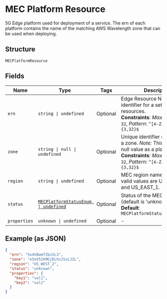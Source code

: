 
# MEC Platform Resource

5G Edge platform used for deployment of a service. The ern of each platform contains the name of the matching AWS Wavelength zone that can be used when deploying.

## Structure

`MECPlatformResource`

## Fields

| Name | Type | Tags | Description |
|  --- | --- | --- | --- |
| `ern` | `string \| undefined` | Optional | Edge Resource Name. A string identifier for a set of edge resources.<br>**Constraints**: *Maximum Length*: `32`, *Pattern*: `^[A-Za-z0-9-]{3,32}$` |
| `zone` | `string \| null \| undefined` | Optional | Unique identifier representing a zone. *Note:* This will have a null value as a placeholder.<br>**Constraints**: *Maximum Length*: `32`, *Pattern*: `^[A-Za-z0-9]{3,32}$` |
| `region` | `string \| undefined` | Optional | MEC region name. Current valid values are US_WEST_2 and US_EAST_1. |
| `status` | [`MECPlatformStatusEnum \| undefined`](../../doc/models/mec-platform-status-enum.md) | Optional | Status of the MEC Platform (default is 'unknown')<br>**Default**: `MECPlatformStatusEnum.Unknown` |
| `properties` | `unknown \| undefined` | Optional | - |

## Example (as JSON)

```json
{
  "ern": "5x4VBwmfZbzSL3",
  "zone": "e5oV52kMGjDLhnJSsLJZL",
  "region": "US_WEST_2",
  "status": "unknown",
  "properties": {
    "key1": "val1",
    "key2": "val2"
  }
}
```

